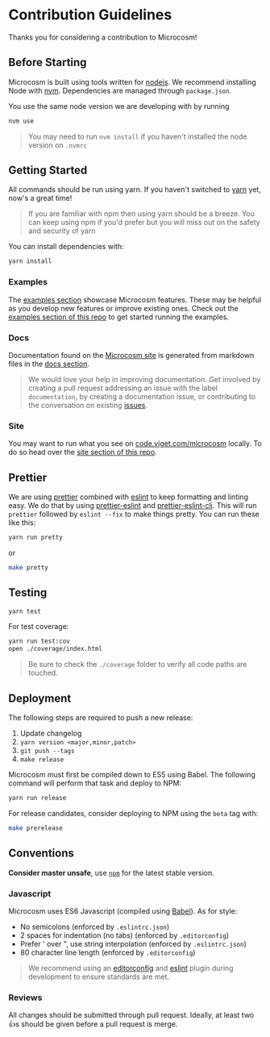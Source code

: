 # Contribution Guidelines

Thanks you for considering a contribution to Microcosm!

## Before Starting

Microcosm is built using tools written for
[nodejs](http://nodejs.org). We recommend installing Node with
[nvm](https://github.com/creationix/nvm). Dependencies are managed
through `package.json`.

You use the same node version we are developing with by running

```bash
nvm use
```

> You may need to run `nvm install` if you haven't installed the node version on `.nvmrc`

## Getting Started

All commands should be run using yarn. If you haven't switched to [yarn](https://yarnpkg.com/en/) yet, now's a great time!

> If you are familiar with npm then using yarn should be a breeze. You can keep using npm if you'd prefer but you will miss out on the safety and security of yarn

You can install dependencies with:

```bash
yarn install
```

### Examples

The [examples section](examples) showcase Microcosm features. These may be helpful as you develop new features or improve existing ones. Check out the [examples section of this repo](examples) to get started running the examples.

### Docs

Documentation found on the [Microcosm site](http://code.viget.com/microcosm) is generated from markdown files in the [docs section](docs).

> We would love your help in improving documentation. Get involved by creating a pull request addressing an issue with the label `documentation`, by creating a documentation issue, or contributing to the conversation on existing [issues](https://github.com/vigetlabs/microcosm/issues?q=is%3Aissue+is%3Aopen+label%3Adocumentation).

### Site

You may want to run what you see on [code.viget.com/microcosm](http://code.viget.com/microcosm) locally. To do so head over the [site section of this repo](site).

## Prettier

We are using [prettier](https://github.com/prettier/prettier) combined with [eslint](http://eslint.org/) to keep formatting and linting easy. We do that by using [prettier-eslint](https://github.com/prettier/prettier-eslint) and [prettier-eslint-cli](https://github.com/prettier/prettier-eslint-cli). This will run `prettier` followed by `eslint --fix` to make things pretty. You can run these like this:

```bash
yarn run pretty
```

or

```bash
make pretty
```

## Testing

```bash
yarn test
```

For test coverage:

```bash
yarn run test:cov
open ./coverage/index.html
```

> Be sure to check the `./coverage` folder to verify all code paths are
touched.

## Deployment

The following steps are required to push a new release:

1. Update changelog
2. `yarn version <major,minor,patch>`
3. `git push --tags`
4. `make release`

Microcosm must first be compiled down to ES5 using Babel. The
following command will perform that task and deploy to NPM:

```bash
yarn run release
```

For release candidates, consider deploying to NPM using the `beta` tag
with:

```bash
make prerelease
```

## Conventions

**Consider master unsafe**, use [`npm`](https://www.npmjs.com/package/microcosm) for the latest stable version.

### Javascript

Microcosm uses ES6 Javascript (compiled using [Babel](babeljs.io)). As
for style:

- No semicolons (enforced by `.eslintrc.json`)
- 2 spaces for indentation (no tabs) (enforced by `.editorconfig`)
- Prefer ' over ", use string interpolation (enforced by `.eslintrc.json`)
- 80 character line length (enforced by `.editorconfig`)

> We recommend using an [editorconfig](http://editorconfig.org/) and [eslint](http://eslint.org/) plugin during development to ensure standards are met.

### Reviews

All changes should be submitted through pull request. Ideally, at
least two :+1:s should be given before a pull request is merge.
